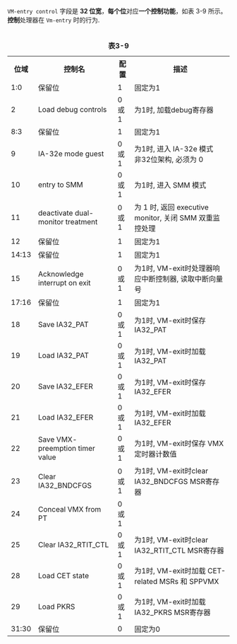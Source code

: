 

`VM-entry control` 字段是 **32 位宽**，**每个位**对应**一个控制功能**，如表 3-9 所示。**控制**处理器在 `Vm-entry` 时的行为.

<table>
  <caption><br><b>表3-9</b></br></caption>
  <tr>
    <th>位域</th>
    <th>控制名</th>
    <th>配置</th>
    <th>描述</th>
  </tr>
  <tr>
    <td>1:0</td>
    <td>保留位</td>
    <td>1</td>
    <td>固定为1</td>
  </tr>
  <tr>
    <td>2</td>
    <td>Load debug controls</td>
    <td>0或1</td>
    <td>为1时, 加载debug寄存器</td>
  </tr>
  <tr>
    <td>8:3</td>
    <td>保留位</td>
    <td>1</td>
    <td>固定为1</td>
  </tr>
  <tr>
    <td>9</td>
    <td>IA-32e mode guest</td>
    <td>0或1</td>
    <td>
    为1时, 进入 IA-32e 模式 <br>
    非32位架构, 必须为 0 
    </td>
  </tr>
  <tr>
    <td>10</td>
    <td>entry to SMM</td>
    <td>0或1</td>
    <td>为1时, 进入 SMM 模式</td>
  </tr>
  <tr>
    <td>11</td>
    <td>deactivate dual-monitor treatment</td>
    <td>0或1</td>
    <td>为 1 时, 返回 executive monitor, 关闭 SMM   双重监控处理</td>
  </tr>
  <tr>
    <td>12</td>
    <td>保留位</td>
    <td>1</td>
    <td>
    固定为1
    </td>
  </tr>
  <tr>
    <td>14:13</td>
    <td>保留位</td>
    <td>1</td>
    <td>固定为1</td>
  </tr>
  <tr>
    <td>15</td>
    <td>Acknowledge interrupt on exit</td>
    <td>0或1</td>
    <td>为1时, VM-exit时处理器响应中断控制器, 读取中断向量号</td>
  </tr>
  <tr>
    <td>17:16</td>
    <td>保留位</td>
    <td>1</td>
    <td>固定为1</td>
  </tr>
  <tr>
    <td>18</td>
    <td>Save IA32_PAT</td>
    <td>0或1</td>
    <td>为1时, VM-exit时保存IA32_PAT</td>
  </tr>
  <tr>
    <td>19</td>
    <td>Load IA32_PAT</td>
    <td>0或1</td>
    <td>为1时, VM-exit时加载IA32_PAT</td>
  </tr>
  <tr>
    <td>20</td>
    <td>Save IA32_EFER</td>
    <td>0或1</td>
    <td>为1时, VM-exit时保存IA32_EFER</td>
  </tr>
  <tr>
    <td>21</td>
    <td>Load IA32_EFER</td>
    <td>0或1</td>
    <td>为1时, VM-exit时加载IA32_EFER</td>
  </tr>
  <tr>
    <td>22</td>
    <td>Save VMX- preemption timer value</td>
    <td>0或1</td>
    <td>为1时, VM-exit时保存 VMX 定时器计数值</td>
  </tr>
  <tr>
    <td>23</td>
    <td>Clear IA32_BNDCFGS</td>
    <td>0或1</td>
    <td>为1时, VM-exit时clear IA32_BNDCFGS MSR寄存器</td>
  </tr>
  <tr>
    <td>24</td>
    <td>Conceal VMX from PT</td>
    <td>0或1</td>
    <td></td>
  </tr>
  <tr>
    <td>25</td>
    <td>Clear IA32_RTIT_CTL</td>
    <td>0或1</td>
    <td>为1时, VM-exit时clear IA32_RTIT_CTL MSR寄存器</td>
  </tr>
  <tr>
    <td>28</td>
    <td>Load CET state</td>
    <td>0或1</td>
    <td>为1时, VM-exit时加载 CET-related MSRs 和 SPPVMX</td>
  </tr>
  <tr>
    <td>29</td>
    <td>Load PKRS</td>
    <td>0或1</td>
    <td>为1时, VM-exit时加载IA32_PKRS MSR寄存器</td>
  </tr>
  <tr>
    <td>31:30</td>
    <td>保留位</td>
    <td>0</td>
    <td>固定为0</td>
  </tr>
</table>

